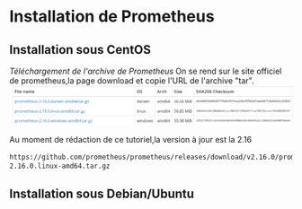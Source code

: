 # Installation de Prometheus #

## Installation sous CentOS

*Téléchargement de l'archive de Prometheus*
On se rend sur le site officiel de prometheus,la page download et copie l'URL
de l'archive "tar".
![Prometheus download page](prometheus_download.jpg)

Au moment de rédaction de ce tutoriel,la version à jour est la 2.16
<pre><code>https://github.com/prometheus/prometheus/releases/download/v2.16.0/prometheus-2.16.0.linux-amd64.tar.gz</code></pre>




## Installation sous Debian/Ubuntu


